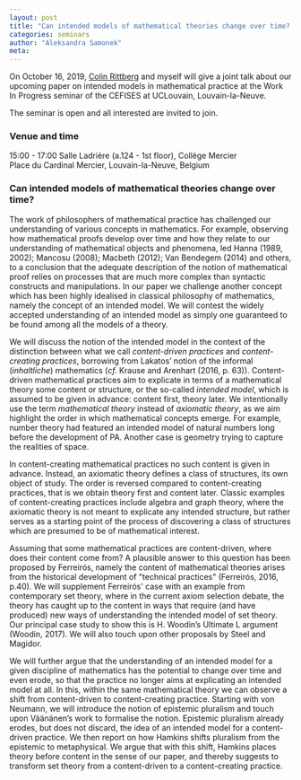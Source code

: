 ```yaml
---
layout: post
title: "Can intended models of mathematical theories change over time? Work In Progress talk at UCLouvain on October 16, 2019"
categories: seminars 
author: "Aleksandra Samonek"
meta: 
---
```


On October 16, 2019, [Colin Rittberg](https://cris.vub.be/en/persons/colin-jakob-rittberg(b0bc2ff1-4b71-47a2-941b-bd97d9cf4144).html) and myself will give a joint talk about our upcoming paper on intended models in mathematical practice at the Work In Progress seminar of the CEFISES at UCLouvain, Louvain-la-Neuve.

The seminar is open and all interested are invited to join.

### Venue and time

15:00 - 17:00
Salle Ladrière (a.124 - 1st floor), Collège Mercier <br>
Place du Cardinal Mercier, Louvain-la-Neuve, Belgium


### Can intended models of mathematical theories change over time?

The work of philosophers of mathematical practice has challenged our understanding of various concepts in mathematics. For example, observing how mathematical proofs develop over time and how they relate to our understanding of mathematical objects and phenomena, led Hanna (1989, 2002); Mancosu (2008); Macbeth (2012); Van Bendegem (2014) and others, to a conclusion that the adequate description of the notion of mathematical proof relies on processes that are much more complex than syntactic constructs and manipulations. In our paper we challenge another concept which has been highly idealised in classical philosophy of mathematics, namely the concept of an intended model. We will contest the widely accepted understanding of an intended model as simply one guaranteed to be found among all the models of a theory.  

We will discuss the notion of the intended model in the context of the distinction between what we call _content-driven practices_ and _content-creating practices_, borrowing from Lakatos’ notion of the informal (_inhaltliche_) mathematics (_cf._ Krause and Arenhart (2016, p. 63)). Content-driven mathematical practices aim to explicate in terms of a mathematical theory some content or structure, or the so-called _intended model_, which is assumed to be given in advance: content first, theory later. We intentionally use the term _mathematical theory_ instead of _axiomatic theory_, as we aim highlight the order in which mathematical concepts emerge. For example, number theory had featured an intended model of natural numbers long before the development of PA. Another case is geometry trying to capture the realities of space.  

In content-creating mathematical practices no such content is given in advance. Instead, an axiomatic theory defines a class of structures, its own object of study. The order is reversed compared to content-creating practices, that is we obtain theory first and content later. Classic examples of content-creating practices include algebra and graph theory, where the axiomatic theory is not meant to explicate any intended structure, but rather serves as a starting point of the process of discovering a class of structures which are presumed to be of mathematical interest.  

Assuming that some mathematical practices are content-driven, where does their content come from? A plausible answer to this question has been proposed by Ferreirós, namely the content of mathematical theories arises from the historical development of "technical practices" (Ferreirós, 2016, p.40). We will supplement Ferreirós' case with an example from contemporary set theory, where in the current axiom selection debate, the theory has caught up to the content in ways that require (and have produced) new ways of understanding the intended model of set theory. Our principal case study to show this is H. Woodin’s Ultimate L argument (Woodin, 2017). We will also touch upon other proposals by Steel and Magidor.  

We will further argue that the understanding of an intended model for a given discipline of mathematics has the potential to change over time and even erode, so that the practice no longer aims at explicating an intended model at all. In this, within the same mathematical theory we can observe a shift from content-driven to content-creating practice. Starting with von Neumann, we will introduce the notion of epistemic pluralism and touch upon Väänänen’s work to formalise the notion. Epistemic pluralism already erodes, but does not discard, the idea of an intended model for a content-driven practice. We then report on how Hamkins shifts pluralism from the epistemic to metaphysical. We argue that with this shift, Hamkins places theory before content in the sense of our paper, and thereby suggests to transform set theory from a content-driven to a content-creating practice. 